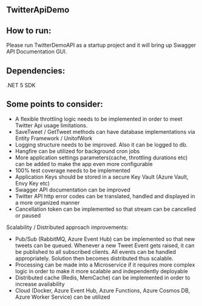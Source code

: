 ## TwitterApiDemo

## How to run:
Please run TwitterDemoAPI as a startup project and it will bring up Swagger API Documentation GUI.

## Dependencies:
.NET 5 SDK

## Some points to consider:
- A flexible throttling logic needs to be implemented in order to meet Twitter Api usage limitations.
- SaveTweet / GetTweet methods can have database implementations via Entity Framework / UnitofWork
- Logging structure needs to be improved. Also it can be logged to db.
- Hangfire can be utilized for background cron jobs
- More application settings parameters(cache, throttling durations etc) can be added to make the app even more configurable
- 100% test coverage needs to be implemented
- Application Keys should be stored in a secure Key Vault (Azure Vault, Envy Key etc)
- Swagger API documentation can be improved
- Twitter API http error codes can be translated, handled and displayed in a more organized manner
- Cancellation token can be implemented so that stream can be cancelled or paused

Scalability / Distributed approach improvements:  
- Pub/Sub (RabbitMQ, Azure Event Hub) can be implemented so that new tweets can be queued. Whenever a new Tweet Event gets raised, it can be published to all subscribed clients. All events can be handled appropriately. Solution then becomes distributed thus scalable.
- Processing can be made into a Microservice if it requires more complex logic in order to make it more scalable and independently deployable
- Distributed cache (Redis, MemCache) can be implemented in order to increase availability
- Cloud (Docker, Azure Event Hub, Azure Functions, Azure Cosmos DB, Azure Worker Service) can be utilized
